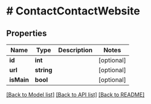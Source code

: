 # # ContactContactWebsite

## Properties

Name | Type | Description | Notes
------------ | ------------- | ------------- | -------------
**id** | **int** |  | [optional]
**url** | **string** |  | [optional]
**isMain** | **bool** |  | [optional]

[[Back to Model list]](../../README.md#models) [[Back to API list]](../../README.md#endpoints) [[Back to README]](../../README.md)
